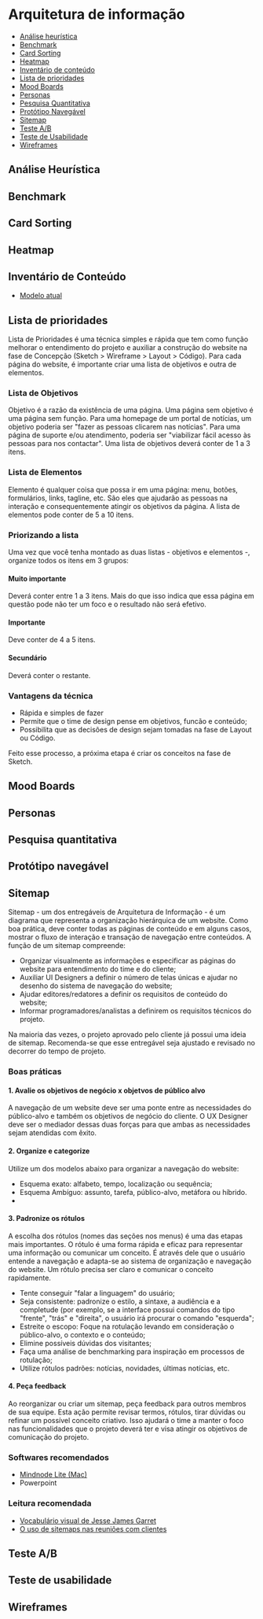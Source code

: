# Arquitetura de informação

* [Análise heurística](#analiseheuristica)
* [Benchmark](#benchmark)
* [Card Sorting](#cardsorting)
* [Heatmap](#heatmap)
* [Inventário de conteúdo](#inventariodeconteudo)
* [Lista de prioridades](#listadeprioridades)
* [Mood Boards](#moodboards)
* [Personas](#personas)
* [Pesquisa Quantitativa](#pesquisaquantitativa)
* [Protótipo Navegável](#prototiponavegavel)
* [Sitemap](#sitemap)
* [Teste A/B](#testeab)
* [Teste de Usabilidade](#testedeusabilidade)
* [Wireframes](#wireframes)

## <a id="analiseheuristica"></a>Análise Heurística

## <a id="benchmark"></a>Benchmark

## <a id="cardsorting"></a>Card Sorting

## <a id="heatmap"></a>Heatmap

## <a id="inventariodeconteudo"></a>Inventário de Conteúdo
* [Modelo atual](https://docs.google.com/a/a2comunicacao.com.br/spreadsheet/ccc?key=0Aggni3b2jqIVdEp1ZXJCQk44YXNkOVBGMGZoYTFrV0E#gid=0)

## <a id="listadeprioridades"></a>Lista de prioridades
Lista de Prioridades é uma técnica simples e rápida que tem como função melhorar o entendimento do projeto e auxiliar a construção do website na fase de Concepção (Sketch > Wireframe > Layout > Código). Para cada página do website, é importante criar uma lista de objetivos e outra de elementos.

### Lista de Objetivos
Objetivo é a razão da existência de uma página. Uma página sem objetivo é uma página sem função. Para uma homepage de um portal de notícias, um objetivo poderia ser "fazer as pessoas clicarem nas notícias". Para uma página de suporte e/ou atendimento, poderia ser "viabilizar fácil acesso às pessoas para nos contactar". Uma lista de objetivos deverá conter de 1 a 3 itens.

### Lista de Elementos
Elemento é qualquer coisa que possa ir em uma página: menu, botões, formulários, links, tagline, etc. São eles que ajudarão as pessoas na interação e consequentemente atingir os objetivos da página. A lista de elementos pode conter de 5 a 10 itens.

### Priorizando a lista
Uma vez que você tenha montado as duas listas - objetivos e elementos -, organize todos os itens em 3 grupos:

#### Muito importante
Deverá conter entre 1 a 3 itens. Mais do que isso indica que essa página em questão pode não ter um foco e o resultado não será efetivo.

#### Importante
Deve conter de 4 a 5 itens.

#### Secundário
Deverá conter o restante.

### Vantagens da técnica
* Rápida e simples de fazer
* Permite que o time de design pense em objetivos, funcão e conteúdo;
* Possibilita que as decisões de design sejam tomadas na fase de Layout ou Código.

Feito esse processo, a próxima etapa é criar os conceitos na fase de Sketch.

## <a id="moodboards"></a>Mood Boards

## <a id="personas"></a>Personas

## <a id="pesquisaquantitativa"></a>Pesquisa quantitativa

## <a id="prototiponavegavel"></a>Protótipo navegável

## <a id="sitemap"></a>Sitemap
Sitemap - um dos entregáveis de Arquitetura de Informação - é um diagrama que representa a organização hierárquica de um website. Como boa prática, deve conter todas as páginas de conteúdo e em alguns casos, mostrar o fluxo de interação e transação de navegação entre conteúdos. A função de um sitemap compreende:

* Organizar visualmente as informações e especificar as páginas do website para entendimento do time e do cliente;
* Auxiliar UI Designers a definir o número de telas únicas e ajudar no desenho do sistema de navegação do website;
* Ajudar editores/redatores a definir os requisitos de conteúdo do website;
* Informar programadores/analistas a definirem os requisitos técnicos do projeto.

Na maioria das vezes, o projeto aprovado pelo cliente já possui uma ideia de sitemap. Recomenda-se que esse entregável seja ajustado e revisado no decorrer do tempo de projeto.

### Boas práticas
#### 1. Avalie os objetivos de negócio x objetvos de público alvo
A navegação de um website deve ser uma ponte entre as necessidades do público-alvo e também os objetivos de negócio do cliente. O UX Designer deve ser o mediador dessas duas forças para que ambas as necessidades sejam atendidas com êxito.

#### 2. Organize e categorize
Utilize um dos modelos abaixo para organizar a navegação do website:
* Esquema exato: alfabeto, tempo, localização ou sequência;
* Esquema Ambíguo: assunto, tarefa, público-alvo, metáfora ou híbrido.
* 
#### 3. Padronize os rótulos
A escolha dos rótulos (nomes das seções nos menus) é uma das etapas mais importantes.
O rótulo é uma forma rápida e eficaz para representar uma informação ou comunicar um conceito. É através dele que o usuário entende a navegação e adapta-se ao sistema de organização e navegação do website. Um rótulo precisa ser claro e comunicar o conceito rapidamente.
* Tente conseguir "falar a linguagem" do usuário;
* Seja consistente: padronize o estilo, a sintaxe, a audiência e a completude (por exemplo, se a interface possui comandos do tipo "frente", "trás" e "direita", o usuário irá procurar o comando "esquerda";
* Estreite o escopo: Foque na rotulação levando em consideração o público-alvo, o contexto e o conteúdo;
* Elimine possíveis dúvidas dos visitantes;
* Faça uma análise de benchmarking para inspiração em processos de rotulação;
* Utilize rótulos padrões: notícias, novidades, últimas notícias, etc.

#### 4. Peça feedback
Ao reorganizar ou criar um sitemap, peça feedback para outros membros de sua equipe. Esta ação permite revisar termos, rótulos, tirar dúvidas ou refinar um possível conceito criativo. Isso ajudará o time a manter o foco nas funcionalidades que o projeto deverá ter e visa atingir os objetivos de comunicação do projeto.

### Softwares recomendados
* [Mindnode Lite (Mac)](http://mindnode.com/)
* Powerpoint


### Leitura recomendada
* [Vocabulário visual de Jesse James Garret](http://www.jjg.net/ia/visvocab/)
* [O uso de sitemaps nas reuniões com clientes](http://arquiteturadeinformacao.com/recursos/metodologia/o-uso-de-sitemaps-nas-reunioes-com-clientes/)

## <a id="testeab"></a>Teste A/B

## <a id="testedeusabilidade"></a>Teste de usabilidade

## <a id="wireframes"></a>Wireframes
